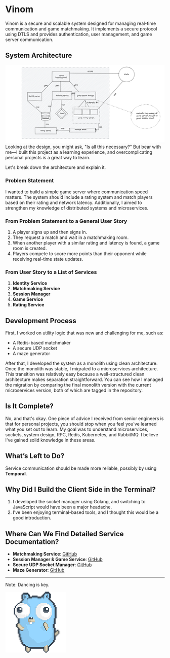 # Vinom  

Vinom is a secure and scalable system designed for managing real-time communication and game matchmaking. It implements a secure protocol using DTLS and provides authentication, user management, and game server communication.  

## System Architecture  
![diagram](./assets/system-design-final.png)  
Looking at the design, you might ask, "Is all this necessary?" But bear with me—I built this project as a learning experience, and overcomplicating personal projects is a great way to learn.

Let's break down the architecture and explain it.  

### Problem Statement  
I wanted to build a simple game server where communication speed matters. The system should include a rating system and match players based on their rating and network latency. Additionally, I aimed to strengthen my knowledge of distributed systems and microservices.  

### From Problem Statement to a General User Story  
1. A player signs up and then signs in.  
2. They request a match and wait in a matchmaking room.  
3. When another player with a similar rating and latency is found, a game room is created.  
4. Players compete to score more points than their opponent while receiving real-time state updates.  

### From User Story to a List of Services  
1. **Identity Service**  
2. **Matchmaking Service**  
3. **Session Manager**  
4. **Game Service**  
5. **Rating Service**  

## Development Process  
First, I worked on utility logic that was new and challenging for me, such as:  
- A Redis-based matchmaker  
- A secure UDP socket  
- A maze generator  

After that, I developed the system as a monolith using clean architecture. Once the monolith was stable, I migrated to a microservices architecture. This transition was relatively easy because a well-structured clean architecture makes separation straightforward. You can see how I managed the migration by comparing the final monolith version with the current microservices version, both of which are tagged in the repository.  

## Is It Complete?  
No, and that's okay. One piece of advice I received from senior engineers is that for personal projects, you should stop when you feel you've learned what you set out to learn. My goal was to understand microservices, sockets, system design, RPC, Redis, Kubernetes, and RabbitMQ. I believe I've gained solid knowledge in these areas.  

## What’s Left to Do?  
Service communication should be made more reliable, possibly by using **Temporal**.  

## Why Did I Build the Client Side in the Terminal?  
1. I developed the socket manager using Golang, and switching to JavaScript would have been a major headache.  
2. I've been enjoying terminal-based tools, and I thought this would be a good introduction.  

## Where Can We Find Detailed Service Documentation?  
- **Matchmaking Service**: [GitHub](https://github.com/beka-birhanu/vinom-matchmaking)  
- **Session Manager & Game Service**: [GitHub](https://github.com/beka-birhanu/vinom-game-server)  
- **Secure UDP Socket Manager**: [GitHub](https://github.com/beka-birhanu/udp-socket-manager)  
- **Maze Generator**: [GitHub](https://github.com/beka-birhanu/wilson-maze)  

---

Note: Dancing is key.

![gopher](./assets/logo/gopher-dance-long-3x.gif)  
